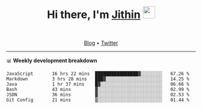<h1 align="center">Hi there, I'm <a href="https://jithset.github.io/" target="_blank">Jithin</a> <img
src="https://github.com/blackcater/blackcater/raw/main/images/Hi.gif" height="32" /></h1>

<br />

<p align="center">
  <a href="https://jithset.github.io">Blog</a> •
  <a href="https://twitter.com/jithset">Twitter</a>
</p>

---

📊 **Weekly development breakdown**

<!--START_SECTION:waka-->

```text
JavaScript       16 hrs 22 mins  ████████████████▓░░░░░░░░   67.26 %
Markdown         3 hrs 28 mins   ███▓░░░░░░░░░░░░░░░░░░░░░   14.25 %
Java             1 hr 37 mins    █▓░░░░░░░░░░░░░░░░░░░░░░░   06.66 %
Bash             43 mins         ▓░░░░░░░░░░░░░░░░░░░░░░░░   02.99 %
JSON             36 mins         ▓░░░░░░░░░░░░░░░░░░░░░░░░   02.53 %
Git Config       21 mins         ▒░░░░░░░░░░░░░░░░░░░░░░░░   01.44 %
```

<!--END_SECTION:waka-->

